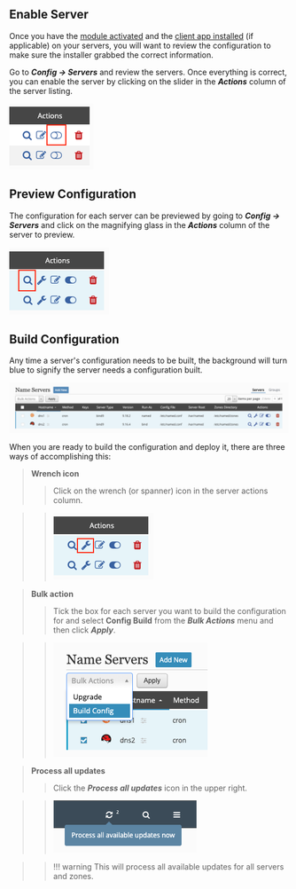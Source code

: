 ## Enable Server
Once you have the [module activated](../../index.md#activate-modules) and the [client app installed](../../../getting-started/basic-install.md#client-installation) (if applicable) on your servers, you will want to review the configuration to make sure the installer grabbed the correct information.

Go to **_Config → Servers_** and review the servers.  Once everything is correct, you can enable the server by clicking on the slider in the **_Actions_** column of the server listing.

![Define Server Group](../../../images/modules/common/ServerEnable.png)

## Preview Configuration
The configuration for each server can be previewed by going to **_Config → Servers_** and click on the magnifying glass in the **_Actions_** column of the server to preview.

![Define Server Group](../../../images/modules/common/ServerPreviewConfig.png)

## Build Configuration
Any time a server's configuration needs to be built, the background will turn blue to signify the server needs a configuration built.

![Server Flagged for Build Config](../../../images/modules/common/Servers.png)

When you are ready to build the configuration and deploy it, there are three ways of accomplishing this:

>**Wrench icon**
>> Click on the wrench (or spanner) icon in the server actions column.

>> ![Process all updates](../../../images/modules/common/ServerBuildConfig.png)

>**Bulk action**
>> Tick the box for each server you want to build the configuration for and select **Config Build** from the **_Bulk Actions_** menu and then click **_Apply_**.

>> ![Process all updates](../../../images/modules/common/ServerBuildConfigBulk.png)

>**Process all updates**
>> Click the **_Process all updates_** icon in the upper right.

>> ![Process all updates](../../../images/modules/common/ProcessAllUpdates.png)

>> !!! warning
       This will process all available updates for all servers and zones.
